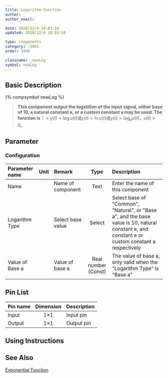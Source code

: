 ```yaml
---
title: Logarithm Function
author:
author_email:

date: 2018/12/4 10:03:10
updated: 2018/12/4 10:03:10

type: components
category: -3002
order: 1000

classname: _newLog
symbol: newLog
---
```


## Basic Description

{% compsymbol newLog %}

> **This component output the logatithm of the input signal, either base of 10, a natural constant e, or a custom constant a may be used. The function is：** > $y(t) = \log u(t)$或$y(t) = \ln u(t)$或$y(t) = {\log _a}u(t)$，$u(t)>0$。

## Parameter

### Configuration

| Parameter name  | Unit | Remark            |        Type         | Description                                                                                                                                     |
| :-------------- | :--- | :---------------- | :-----------------: | :---------------------------------------------------------------------------------------------------------------------------------------------- |
| Name            |      | Name of component |        Text         | Enter the name of this component                                                                                                                |
| Logarithm Type  |      | Select base value |       Select        | Select base of "Common", "Natural", or "Base a", and the base value is 10, natural constant e, and constant e or custom constant a respectively |
| Value of Base a |      | Value of base a   | Real number (Const) | The value of base a, only valid when the "Logarithm Type" is "Base a"                                                                           |

## Pin List

| Pin name | Dimension | Description |
| :------- | :-------: | :---------- |
| Input    |    1×1    | Input pin   |
| Output   |    1×1    | Output pin  |

## Using Instructions

## See Also

[Exponential Function](comp_newExp.html)
